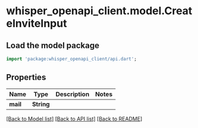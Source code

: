 # whisper_openapi_client.model.CreateInviteInput

## Load the model package
```dart
import 'package:whisper_openapi_client/api.dart';
```

## Properties
Name | Type | Description | Notes
------------ | ------------- | ------------- | -------------
**mail** | **String** |  | 

[[Back to Model list]](../README.md#documentation-for-models) [[Back to API list]](../README.md#documentation-for-api-endpoints) [[Back to README]](../README.md)


